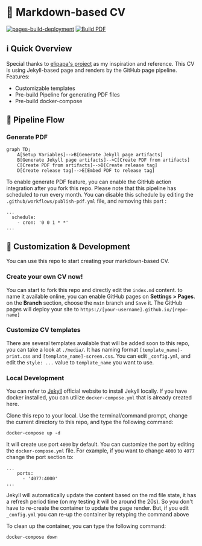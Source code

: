 # 📄 Markdown-based CV

[![pages-build-deployment](https://github.com/doctor500/cv/actions/workflows/pages/pages-build-deployment/badge.svg)](https://github.com/doctor500/cv/actions/workflows/pages/pages-build-deployment)
[![Build PDF](https://github.com/doctor500/cv/actions/workflows/publish-pdf.yml/badge.svg)](https://github.com/doctor500/cv/actions/workflows/publish-pdf.yml)

## ℹ️ Quick Overview
Special thanks to [elipapa's project](https://github.com/elipapa/markdown-cv) as my inspiration and reference. This CV is using Jekyll-based page and renders by the GitHub page pipeline. Features:
- Customizable templates
- Pre-build Pipeline for generating PDF files
- Pre-build docker-compose

## 🤖 Pipeline Flow

### Generate PDF
```mermaid
graph TD;
    A[Setup Variables]-->B[Generate Jekyll page artifacts]
    B[Generate Jekyll page artifacts]-->C[Create PDF from artifacts]
    C[Create PDF from artifacts]-->D[Create release tag]
    D[Create release tag]-->E[Embed PDF to release tag]
```
To enable generate PDF feature, you can enable the GitHub action integration after you fork this repo. Please note that this pipeline has scheduled to run every month. You can disable this schedule by editing the `.github/workflows/publish-pdf.yml` file, and removing this part :
```
...
  schedule:
    - cron: '0 0 1 * *'
...
```

## 🎨 Customization & Development

You can use this repo to start creating your markdown-based CV.
### Create your own CV now!
You can start to fork this repo and directly edit the `index.md` content. to name it available online, you can enable GitHub pages on **Settings > Pages**. on the **Branch** section, choose the `main` branch and `Save` it. The GitHub pages will deploy your site to `https://[your-username].github.io/[repo-name]`

### Customize CV templates
There are several templates available that will be added soon to this repo, you can take a look at `./media/`.
It has naming format `[template_name]-print.css` and `[template_name]-screen.css`. You can edit `_config.yml`, and edit the `style: ...` value to `template_name` you want to use.

### Local Development
You can refer to [Jekyll](https://jekyllrb.com/) official website to install Jekyll locally. If you have docker installed, you can utilize `docker-compose.yml` that is already created here.


Clone this repo to your local. Use the terminal/command prompt, change the current directory to this repo, and type the following command:
```
docker-compose up -d
```

It will create use port `4000` by default. You can customize the port by editing the `docker-compose.yml` file. For example, if you want to change `4000` to `4077` change the port section to:
```
...
    ports:
      - '4077:4000'
...
```
Jekyll will automatically update the content based on the md file state, it has a refresh period time (on my testing it will be around the 20s). So you don't have to re-create the container to update the page render. But, if you edit `_config.yml` you can re-up the container by retyping the command above

To clean up the container, you can type the following command:
```
docker-compose down
```